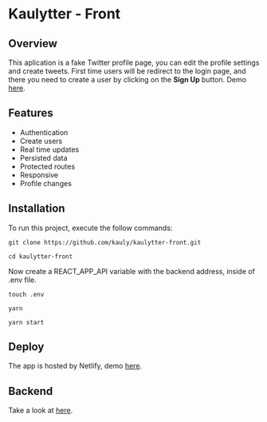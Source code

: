 # Kaulytter - Front

## Overview

This aplication is a fake Twitter profile page, you can edit the profile settings and create tweets. First time users will be redirect to the login page, and there you need to create a user by clicking on the **Sign Up** button. Demo [here](<[https://www.google.com](https://admiring-raman-f33c46.netlify.com/)>).

## Features

- Authentication
- Create users
- Real time updates
- Persisted data
- Protected routes
- Responsive
- Profile changes

## Installation

To run this project, execute the follow commands:

```
git clone https://github.com/kauly/kaulytter-front.git
```

```
cd kaulytter-front
```

Now create a REACT_APP_API variable with the backend address, inside of .env file.

```
touch .env
```

```
yarn
```

```
yarn start
```

## Deploy

The app is hosted by Netlify, demo [here](<[https://www.google.com](https://admiring-raman-f33c46.netlify.com/)>).

## Backend

Take a look at [here](https://github.com/kauly/kaulytter-back).
